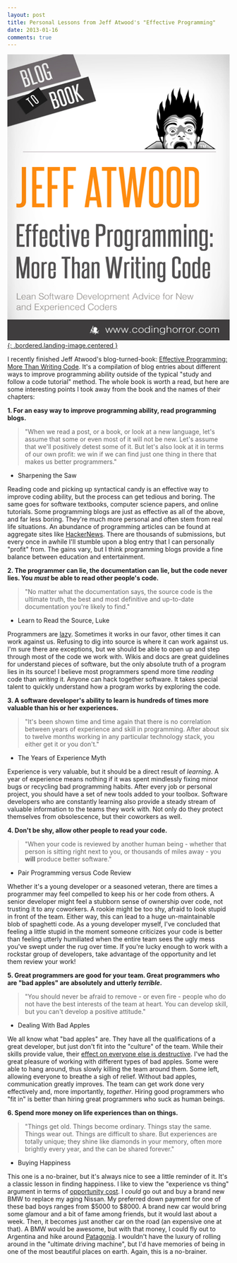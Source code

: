 ```yaml
---
layout: post
title: Personal Lessons from Jeff Atwood's "Effective Programming"
date: 2013-01-16
comments: true
---
```


[![Effective Programming](/assets/images/posts/effective-programming-book.png){: .bordered.landing-image.centered }](/assets/images/posts/effective-programming-book.png)

 I recently finished Jeff Atwood's blog-turned-book: [Effective Programming: More Than Writing Code](http://www.amazon.com/Effective-Programming-More-Writing-ebook/dp/B008HUMTO0).  It's a compilation of blog entries about different ways to improve programming ability outside of the typical "study and follow a code tutorial" method. The whole book is worth a read, but here are some interesting points I took away from the book and the names of their chapters:

**1. For an easy way to improve programming ability, read programming blogs.**

> "When we read a post, or a book, or look at a new language, let's assume that some or even most of it will not be new. Let's assume that we'll positively detest some of it. But let's also look at it in terms of our own profit: we win if we can find just one thing in there that makes us better programmers." 
- Sharpening the Saw

Reading code and picking up syntactical candy is an effective way to improve coding ability, but the process can get tedious and boring. The same goes for software textbooks, computer science papers, and online tutorials. Some programming blogs are just as effective as all of the above, and far less boring. They're much more personal and often stem from real life situations. An abundance of programming articles can be found at aggregate sites like [HackerNews](http://news.ycombinator.com/). There are thousands of submissions, but every once in awhile I'll stumble upon a blog entry that I can personally "profit" from. The gains vary, but I think programming blogs provide a fine balance between education and entertainment.

**2. The programmer can lie, the documentation can lie, but the code never lies. You *must* be able to read other people's code.**

> "No matter what the documentation says, the source code is the
ultimate truth, the best and most definitive and up-to-date
documentation you're likely to find."
- Learn to Read the Source, Luke

Programmers are [lazy](http://blogoscoped.com/archive/2005-08-24-n14.html). Sometimes it works in our favor, other times it can work against us. Refusing to dig into source is where it can work against us. I'm sure there are exceptions, but we should be able to open up and step through most of the code we work with. Wikis and docs are great guidelines for understand pieces of software, but the only absolute truth of a program lies in its source! I believe most programmers spend more time *reading* code than *writing* it. Anyone can hack together software. It takes special talent to quickly understand how a program works by exploring the code.

**3. A software developer's ability to learn is hundreds of times more valuable than his or her experiences.**

> "It's been shown time and time again that there is no correlation
between years of experience and skill in programming. After about six to
twelve months working in any particular technology stack, you either get
it or you don't."
- The Years of Experience Myth

Experience is very valuable, but it should be a direct result of *learning*. A year of experience means nothing if it was spent mindlessly fixing minor bugs or recycling bad programming habits. After every job or personal project, you should have a set of new tools added to your toolbox. Software developers who are constantly learning also provide a steady stream of valuable information to the teams they work with. Not only do they protect themselves from obsolescence, but their coworkers as well.

 **4. Don't be shy, allow other people to read your code.**

> "When your code is reviewed by another human being - whether that person is sitting right next to you, or thousands of miles away - you **will** produce better software."
- Pair Programming versus Code Review

Whether it's a young developer or a seasoned veteran, there are times a programmer may feel compelled to keep his or her code from others. A senior developer might feel a stubborn sense of ownership over code, not trusting it to any coworkers. A rookie might be too shy, afraid to look stupid in front of the team. Either way, this can lead to a huge un-maintainable blob of spaghetti code. As a young developer myself, I've concluded that feeling a little stupid in the moment someone criticizes your code is better than feeling utterly humiliated when the entire team sees the ugly mess you've swept under the rug over time. If you're lucky enough to work with a rockstar group of developers, take advantage of the opportunity and let them review your work!

**5. Great programmers are good for your team. Great programmers who are "bad apples" are absolutely and utterly *terrible*.**

> "You should never be afraid to remove - or even fire - people who do not have the best interests of the team at heart. You can develop skill, but you can't develop a positive attitude."
- Dealing With Bad Apples

We all know what "bad apples" are. They have all the qualifications of a great developer, but just don't fit into the "culture" of the team.  While their skills provide value, their [effect on everyone else is destructive](http://www.npr.org/2011/05/09/136017612/bad-apple-proverbs-theres-one-in-every-bunch).  I've had the great pleasure of working with different types of bad apples. Some were able to hang around, thus slowly killing the team around them. Some left, allowing everyone to breathe a sigh of relief.  Without bad apples, communication greatly improves. The team can get work done very effectively and, more importantly, *together*. Hiring good programmers who "fit in" is better than hiring great programmers who suck as human beings.

**6. Spend more money on life experiences than on things.**

> "Things get old. Things become ordinary. Things stay the same. Things wear out. Things are difficult to share. But experiences are totally unique; they shine like diamonds in your memory, often more brightly every year, and the can be shared forever."
- Buying Happiness

This one is a no-brainer, but it's always nice to see a little reminder of it. It's a classic lesson in finding happiness. I like to view the "experience vs thing" argument in terms of [opportunity cost](http://en.wikipedia.org/wiki/Opportunity_cost). I *could* go out and buy a brand new BMW to replace my aging Nissan. My preferred down payment for one of these bad boys ranges from \$5000 to \$8000. A brand new car would bring some glamour and a bit of fame among friends, but it would last about a week. Then, it becomes just another car on the road (an expensive one at that). A BMW would be awesome, but with that money, I could fly out to Argentina and hike around [Patagonia](http://www.nationalgeographicexpeditions.com/expeditions/hiking-patagonia/detail?utm_source=NGdotcom-Adventure&utm_medium=Link&utm_content=20120125_BestHikes_NGAHikingPatagonia&utm_campaign=NGdotcom).  I wouldn't have the luxury of rolling around in the "ultimate driving machine", but I'd have memories of being in one of the most beautiful places on earth. Again, this is a no-brainer.

